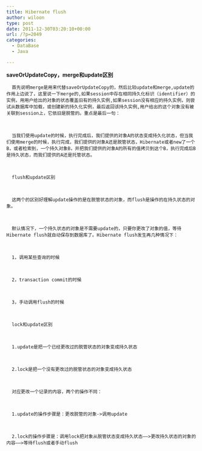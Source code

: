 ```yaml
---
title: Hibernate flush
author: wiloon
type: post
date: 2011-12-30T03:20:10+00:00
url: /?p=2049
categories:
  - DataBase
  - Java

---
```

**saveOrUpdateCopy，merge和update区别**

  <div id="content">
    
      首先说明merge是用来代替saveOrUpdateCopy的，然后比较update和merge,update的作用上边说了，这里说一下merge的,如果session中存在相同持久化标识（identifier）的实例，用用户给出的对象的状态覆盖旧有的持久实例,如果session没有相应的持久实例，则尝试从数据库中加载，或创建新的持久化实例，最后返回该持久实例,用户给出的这个对象没有被关联到session上，它依旧是脱管的。重点是最后一句：
    
    
    
      当我们使用update的时候，执行完成后，我们提供的对象A的状态变成持久化状态，但当我们使用merge的时候，执行完成，我们提供的对象A还是脱管状态，Hibernate或者new了一个B，或者检索到，一个持久对象B，并把我们提供的对象A的所有的值拷贝到这个B，执行完成后B是持久状态，而我们提供的A还是托管状态。
    
    
    
      flush和update区别
    
    
    
      这两个的区别好理解update操作的是在脱管状态的对象，而flush是操作的在持久状态的对象。
    
    
    
      默认情况下，一个持久状态的对象是不需要update的，只要你更改了对象的值，等待Hibernate flush就自动保存到数据库了。Hibernate flush发生再几种情况下：
    
    
    
      1，调用某些查询的时候
    
    
    
      2，transaction commit的时候
    
    
    
      3，手动调用flush的时候
    
    
    
      lock和update区别
    
    
    
      1.update是把一个已经更改过的脱管状态的对象变成持久状态
    
    
    
      2.lock是把一个没有更改过的脱管状态的对象变成持久状态
    
    
    
      对应更改一个记录的内容，两个的操作不同：
    
    
    
      1.update的操作步骤是：更改脱管的对象->调用update
    
    
    
      2.lock的操作步骤是：调用lock把对象从脱管状态变成持久状态——>更改持久状态的对象的内容——>等待flush或者手动flush
    
  
